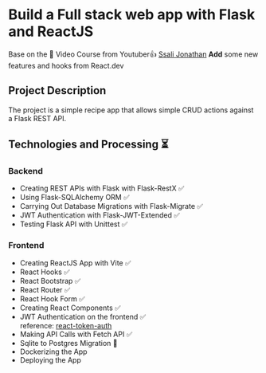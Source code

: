 # Build a Full stack web app with Flask and ReactJS

Base on the
🎥 Video Course from Youtuber👍 [Ssali Jonathan](https://www.youtube.com/playlist?list=PLEt8Tae2spYkfEYQnKxQ4vrOULAnMI1iF)
**Add** some new features and hooks from React.dev

## Project Description

The project is a simple recipe app that allows simple CRUD actions against a Flask REST API.

## Technologies and Processing ⏳

### Backend

- Creating REST APIs with Flask with Flask-RestX ✅
- Using Flask-SQLAlchemy ORM ✅
- Carrying Out Database Migrations with Flask-Migrate ✅
- JWT Authentication with Flask-JWT-Extended ✅
- Testing Flask API with Unittest ✅

### Frontend

- Creating ReactJS App with Vite ✅
- React Hooks ✅
- React Bootstrap ✅
- React Router ✅
- React Hook Form ✅
- Creating React Components ✅
- JWT Authentication on the frontend ✅<br>
  reference: [react-token-auth](https://github.com/obabichev/react-token-auth)
- Making API Calls with Fetch API ✅
- Sqlite to Postgres Migration 🤔
- Dockerizing the App
- Deploying the App
